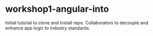 # workshop1-angular-into
Initial tutorial to clone and install repo. Collaborators to decouple and enhance app logic to industry standards.
